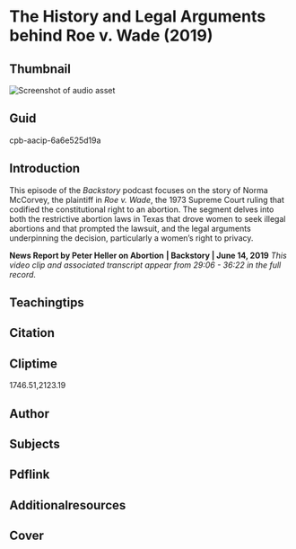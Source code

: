 # The History and Legal Arguments behind Roe v. Wade (2019)

## Thumbnail

![Screenshot of audio asset](https://s3.amazonaws.com/americanarchive.org/primary_source_sets/audio-digitized.jpg "Screenshot audio asset")


## Guid
cpb-aacip-6a6e525d19a 

## Introduction

This episode of the _Backstory_ podcast focuses on the story of Norma McCorvey, the plaintiff in _Roe v. Wade_, the 1973 Supreme Court ruling that codified the constitutional right to an abortion. The segment delves into both the restrictive abortion laws in Texas that drove women to seek illegal abortions and that prompted the lawsuit, and the legal arguments underpinning the decision, particularly a women’s right to privacy.

<b>News Report by Peter Heller on Abortion</b>
<b>| Backstory | June 14, 2019</b>
<i>This video clip and associated transcript appear from 29:06 - 36:22 in the full record.</i>

## Teachingtips

## Citation

## Cliptime

1746.51,2123.19

## Author
## Subjects
## Pdflink
## Additionalresources
## Cover
